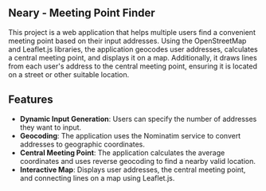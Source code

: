## Neary - Meeting Point Finder

This project is a web application that helps multiple users find a convenient meeting point based on their input addresses. Using the OpenStreetMap and Leaflet.js libraries, the application geocodes user addresses, calculates a central meeting point, and displays it on a map. Additionally, it draws lines from each user's address to the central meeting point, ensuring it is located on a street or other suitable location.

## Features

- **Dynamic Input Generation**: Users can specify the number of addresses they want to input.
- **Geocoding**: The application uses the Nominatim service to convert addresses to geographic coordinates.
- **Central Meeting Point**: The application calculates the average coordinates and uses reverse geocoding to find a nearby valid location.
- **Interactive Map**: Displays user addresses, the central meeting point, and connecting lines on a map using Leaflet.js.
